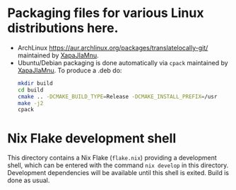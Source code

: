 # Packaging files for various Linux distributions here.
 - ArchLinux https://aur.archlinux.org/packages/translatelocally-git/ maintained by [XapaJIaMnu](https://github.com/XapaJIaMnu).
 - Ubuntu/Debian packaging is done automatically via `cpack` maintained by [XapaJIaMnu](https://github.com/XapaJIaMnu). To produce a .deb do: 
   ```bash
   mkdir build
   cd build
   cmake .. -DCMAKE_BUILD_TYPE=Release -DCMAKE_INSTALL_PREFIX=/usr
   make -j2
   cpack
   ```

# Nix Flake development shell

This directory contains a Nix Flake (`flake.nix`) providing a development shell,
which can be entered with the command `nix develop` in this directory.
Development dependencies will be available until this shell is exited.
Build is done as usual.
